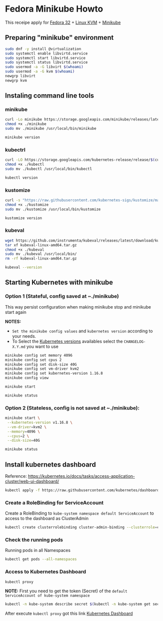 # Fedora Minikube Howto

This receipe apply for [Fedora 32](https://getfedora.org/) + [Linux KVM](https://www.linux-kvm.org/page/Main_Page) + [Minikube](https://kubernetes.io/docs/tasks/tools/install-minikube)

## Preparing "minikube" environment

```bash
sudo dnf -y install @virtualization
sudo systemctl enable libvirtd.service
sudo systemctl start libvirtd.service
sudo systemctl status libvirtd.service
sudo usermod -a -G libvirt $(whoami)
sudo usermod -a -G kvm $(whoami)
newgrp libvirt
newgrp kvm
```

## Instaling command line tools

### minikube

```bash
curl -Lo minikube https://storage.googleapis.com/minikube/releases/latest/minikube-linux-amd64
chmod +x ./minikube
sudo mv ./minikube /usr/local/bin/minikube

minikube version
```

### kubectrl

```bash
curl -LO https://storage.googleapis.com/kubernetes-release/release/$(curl -s https://storage.googleapis.com/kubernetes-release/release/stable.txt)/bin/linux/amd64/kubectl
chmod +x ./kubectl
sudo mv ./kubectl /usr/local/bin/kubectl

kubectl version
```

### kustomize

```bash
curl -s "https://raw.githubusercontent.com/kubernetes-sigs/kustomize/master/hack/install_kustomize.sh" | bash
chmod +x ./kustomize
sudo mv ./kustomize /usr/local/bin/kustomize

kustomize version
```

### kubeval

```bash
wget https://github.com/instrumenta/kubeval/releases/latest/download/kubeval-linux-amd64.tar.gz
tar xf kubeval-linux-amd64.tar.gz
chmod +x ./kubeval
sudo mv ./kubeval /usr/local/bin/
rm -rf kubeval-linux-amd64.tar.gz

kubeval --version
```

## Starting Kubernetes with minikube

### Option 1 (Stateful, config saved at ~./minikube)

This way persist configuration when making minikube stop and minikube start again

**NOTES:**
* `Set the minikube config values` and `kubernetes version` according to your needs.
* To Select the [Kubernetes versions](https://github.com/kubernetes/kubernetes/tree/master/CHANGELOG) availables select the `CHANGELOG-X.Y.md` you want to use

```bash
minikube config set memory 4096
minikube config set cpus 2
minikube config set disk-size 40G
minikube config set vm-driver kvm2
minikube config set kubernetes-version 1.16.8
minikube config view

minikube start

minikube status
```

### Option 2 (Stateless, config is not saved at ~./minikube):

```bash
minikube start \
 --kubernetes-version v1.16.8 \
 --vm-driver=kvm2 \
 --memory=4096 \
 --cpus=2 \
 --disk-size=40G

minikube status
```

## Install kubernetes dashboard

Reference: https://kubernetes.io/docs/tasks/access-application-cluster/web-ui-dashboard/

```bash
kubectl apply -f https://raw.githubusercontent.com/kubernetes/dashboard/v2.0.0/aio/deploy/recommended.yaml
```

### Create a RoleBinding for ServiceAccount

Create a RoleBinding to `kube-system namespace default ServiceAccount` to access to the dashboard as ClusterAdmin

```bash
kubectl create clusterrolebinding cluster-admin-binding --clusterrole=cluster-admin --serviceaccount=kube-system:default
```

### Check the running pods

Running pods in all Namespaces

```bash
kubectl get pods --all-namespaces
```

### Access to Kubernetes Dashboard

```bash
kubectl proxy
```
**NOTE:** First you need to get the token (Secret) of the `default ServiceAccount of kube-system namespace`

```bash
kubectl -n kube-system describe secret $(kubectl -n kube-system get secret | grep default | awk '{print $1}')
```

After execute `kubectl proxy` got this link [Kubernetes Dashboard](http://localhost:8001/api/v1/namespaces/kubernetes-dashboard/services/https:kubernetes-dashboard:/proxy)